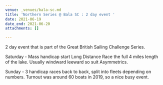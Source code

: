 ```yaml
---
venue: _venues/bala-sc.md
title: 'Northern Series @ Bala SC : 2 day event '
date: 2021-06-19
date_end: 2021-06-20
attachments: []

---
```

2 day event that is part of the Great British Sailing Challenge Series.

Saturday - Mass handicap start Long Distance Race the full 4 miles length of the lake. Usually windward leeward so suit Asymmetrics.

Sunday - 3 handicap races back to back, split into fleets depending on numbers. Turnout was around 60 boats in 2019, so a nice busy event.
